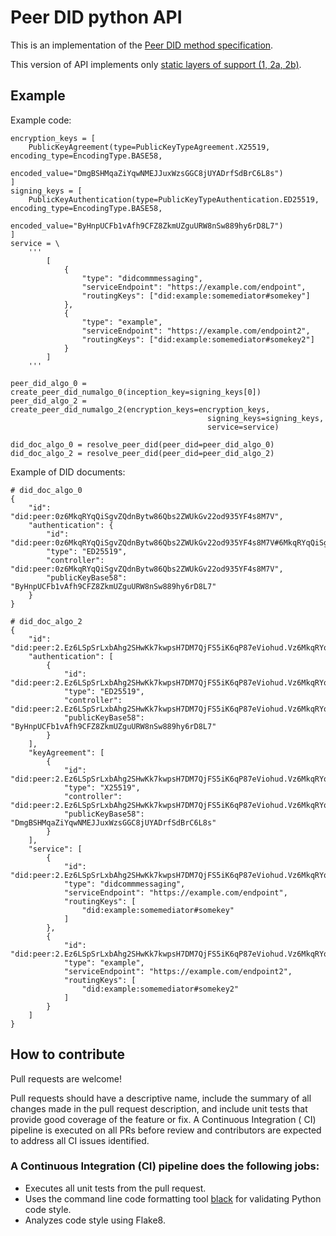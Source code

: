 # Peer DID python API

This is an implementation of the [Peer DID method specification](https://identity.foundation/peer-did-method-spec/).

This version of API implements
only [static layers of support (1, 2a, 2b)](https://identity.foundation/peer-did-method-spec/#layers-of-support).

## Example

Example code:

    encryption_keys = [
        PublicKeyAgreement(type=PublicKeyTypeAgreement.X25519, encoding_type=EncodingType.BASE58,
                           encoded_value="DmgBSHMqaZiYqwNMEJJuxWzsGGC8jUYADrfSdBrC6L8s")
    ]
    signing_keys = [
        PublicKeyAuthentication(type=PublicKeyTypeAuthentication.ED25519, encoding_type=EncodingType.BASE58,
                                encoded_value="ByHnpUCFb1vAfh9CFZ8ZkmUZguURW8nSw889hy6rD8L7")
    ]
    service = \
        '''
            [
                {
                    "type": "didcommmessaging",
                    "serviceEndpoint": "https://example.com/endpoint",
                    "routingKeys": ["did:example:somemediator#somekey"]
                },
                {
                    "type": "example",
                    "serviceEndpoint": "https://example.com/endpoint2",
                    "routingKeys": ["did:example:somemediator#somekey2"]
                }
            ]
        '''

    peer_did_algo_0 = create_peer_did_numalgo_0(inception_key=signing_keys[0])
    peer_did_algo_2 = create_peer_did_numalgo_2(encryption_keys=encryption_keys,
                                                signing_keys=signing_keys,
                                                service=service)

    did_doc_algo_0 = resolve_peer_did(peer_did=peer_did_algo_0)
    did_doc_algo_2 = resolve_peer_did(peer_did=peer_did_algo_2)

Example of DID documents:

    # did_doc_algo_0
    {
        "id": "did:peer:0z6MkqRYqQiSgvZQdnBytw86Qbs2ZWUkGv22od935YF4s8M7V",
        "authentication": {
            "id": "did:peer:0z6MkqRYqQiSgvZQdnBytw86Qbs2ZWUkGv22od935YF4s8M7V#6MkqRYqQiSgvZQdnBytw86Qbs2ZWUkGv22od935YF4s8M7V",
            "type": "ED25519",
            "controller": "did:peer:0z6MkqRYqQiSgvZQdnBytw86Qbs2ZWUkGv22od935YF4s8M7V",
            "publicKeyBase58": "ByHnpUCFb1vAfh9CFZ8ZkmUZguURW8nSw889hy6rD8L7"
        }
    }

    # did_doc_algo_2
    {
        "id": "did:peer:2.Ez6LSpSrLxbAhg2SHwKk7kwpsH7DM7QjFS5iK6qP87eViohud.Vz6MkqRYqQiSgvZQdnBytw86Qbs2ZWUkGv22od935YF4s8M7V.SW3sidCI6ImRtIiwicyI6Imh0dHBzOi8vZXhhbXBsZS5jb20vZW5kcG9pbnQiLCJyIjpbImRpZDpleGFtcGxlOnNvbWVtZWRpYXRvciNzb21la2V5Il19LHsidCI6ImV4YW1wbGUiLCJzIjoiaHR0cHM6Ly9leGFtcGxlLmNvbS9lbmRwb2ludDIiLCJyIjpbImRpZDpleGFtcGxlOnNvbWVtZWRpYXRvciNzb21la2V5MiJdfV0=",
        "authentication": [
            {
                "id": "did:peer:2.Ez6LSpSrLxbAhg2SHwKk7kwpsH7DM7QjFS5iK6qP87eViohud.Vz6MkqRYqQiSgvZQdnBytw86Qbs2ZWUkGv22od935YF4s8M7V.SW3sidCI6ImRtIiwicyI6Imh0dHBzOi8vZXhhbXBsZS5jb20vZW5kcG9pbnQiLCJyIjpbImRpZDpleGFtcGxlOnNvbWVtZWRpYXRvciNzb21la2V5Il19LHsidCI6ImV4YW1wbGUiLCJzIjoiaHR0cHM6Ly9leGFtcGxlLmNvbS9lbmRwb2ludDIiLCJyIjpbImRpZDpleGFtcGxlOnNvbWVtZWRpYXRvciNzb21la2V5MiJdfV0=#6MkqRYqQiSgvZQdnBytw86Qbs2ZWUkGv22od935YF4s8M7V",
                "type": "ED25519",
                "controller": "did:peer:2.Ez6LSpSrLxbAhg2SHwKk7kwpsH7DM7QjFS5iK6qP87eViohud.Vz6MkqRYqQiSgvZQdnBytw86Qbs2ZWUkGv22od935YF4s8M7V.SW3sidCI6ImRtIiwicyI6Imh0dHBzOi8vZXhhbXBsZS5jb20vZW5kcG9pbnQiLCJyIjpbImRpZDpleGFtcGxlOnNvbWVtZWRpYXRvciNzb21la2V5Il19LHsidCI6ImV4YW1wbGUiLCJzIjoiaHR0cHM6Ly9leGFtcGxlLmNvbS9lbmRwb2ludDIiLCJyIjpbImRpZDpleGFtcGxlOnNvbWVtZWRpYXRvciNzb21la2V5MiJdfV0=",
                "publicKeyBase58": "ByHnpUCFb1vAfh9CFZ8ZkmUZguURW8nSw889hy6rD8L7"
            }
        ],
        "keyAgreement": [
            {
                "id": "did:peer:2.Ez6LSpSrLxbAhg2SHwKk7kwpsH7DM7QjFS5iK6qP87eViohud.Vz6MkqRYqQiSgvZQdnBytw86Qbs2ZWUkGv22od935YF4s8M7V.SW3sidCI6ImRtIiwicyI6Imh0dHBzOi8vZXhhbXBsZS5jb20vZW5kcG9pbnQiLCJyIjpbImRpZDpleGFtcGxlOnNvbWVtZWRpYXRvciNzb21la2V5Il19LHsidCI6ImV4YW1wbGUiLCJzIjoiaHR0cHM6Ly9leGFtcGxlLmNvbS9lbmRwb2ludDIiLCJyIjpbImRpZDpleGFtcGxlOnNvbWVtZWRpYXRvciNzb21la2V5MiJdfV0=#6LSpSrLxbAhg2SHwKk7kwpsH7DM7QjFS5iK6qP87eViohud",
                "type": "X25519",
                "controller": "did:peer:2.Ez6LSpSrLxbAhg2SHwKk7kwpsH7DM7QjFS5iK6qP87eViohud.Vz6MkqRYqQiSgvZQdnBytw86Qbs2ZWUkGv22od935YF4s8M7V.SW3sidCI6ImRtIiwicyI6Imh0dHBzOi8vZXhhbXBsZS5jb20vZW5kcG9pbnQiLCJyIjpbImRpZDpleGFtcGxlOnNvbWVtZWRpYXRvciNzb21la2V5Il19LHsidCI6ImV4YW1wbGUiLCJzIjoiaHR0cHM6Ly9leGFtcGxlLmNvbS9lbmRwb2ludDIiLCJyIjpbImRpZDpleGFtcGxlOnNvbWVtZWRpYXRvciNzb21la2V5MiJdfV0=",
                "publicKeyBase58": "DmgBSHMqaZiYqwNMEJJuxWzsGGC8jUYADrfSdBrC6L8s"
            }
        ],
        "service": [
            {
                "id": "did:peer:2.Ez6LSpSrLxbAhg2SHwKk7kwpsH7DM7QjFS5iK6qP87eViohud.Vz6MkqRYqQiSgvZQdnBytw86Qbs2ZWUkGv22od935YF4s8M7V.SW3sidCI6ImRtIiwicyI6Imh0dHBzOi8vZXhhbXBsZS5jb20vZW5kcG9pbnQiLCJyIjpbImRpZDpleGFtcGxlOnNvbWVtZWRpYXRvciNzb21la2V5Il19LHsidCI6ImV4YW1wbGUiLCJzIjoiaHR0cHM6Ly9leGFtcGxlLmNvbS9lbmRwb2ludDIiLCJyIjpbImRpZDpleGFtcGxlOnNvbWVtZWRpYXRvciNzb21la2V5MiJdfV0=#didcommmessaging",
                "type": "didcommmessaging",
                "serviceEndpoint": "https://example.com/endpoint",
                "routingKeys": [
                    "did:example:somemediator#somekey"
                ]
            },
            {
                "id": "did:peer:2.Ez6LSpSrLxbAhg2SHwKk7kwpsH7DM7QjFS5iK6qP87eViohud.Vz6MkqRYqQiSgvZQdnBytw86Qbs2ZWUkGv22od935YF4s8M7V.SW3sidCI6ImRtIiwicyI6Imh0dHBzOi8vZXhhbXBsZS5jb20vZW5kcG9pbnQiLCJyIjpbImRpZDpleGFtcGxlOnNvbWVtZWRpYXRvciNzb21la2V5Il19LHsidCI6ImV4YW1wbGUiLCJzIjoiaHR0cHM6Ly9leGFtcGxlLmNvbS9lbmRwb2ludDIiLCJyIjpbImRpZDpleGFtcGxlOnNvbWVtZWRpYXRvciNzb21la2V5MiJdfV0=#example",
                "type": "example",
                "serviceEndpoint": "https://example.com/endpoint2",
                "routingKeys": [
                    "did:example:somemediator#somekey2"
                ]
            }
        ]
    }

## How to contribute

Pull requests are welcome!

Pull requests should have a descriptive name, include the summary of all changes made in the pull
request description, and include unit tests that provide good coverage of the feature or fix. A Continuous Integration (
CI)
pipeline is executed on all PRs before review and contributors are expected to address all CI issues identified.

### A Continuous Integration (CI) pipeline does the following jobs:

- Executes all unit tests from the pull request.
- Uses the command line code formatting tool [black](https://github.com/psf/black) for validating Python code style.
- Analyzes code style using Flake8.
